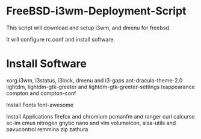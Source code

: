 # FreeBSD-i3wm-Deployment-Script
This script will download and setup i3wm, and dmenu for freebsd.

It will configure rc.conf and install software.

# Install Software
xorg
i3wm, i3status, i3lock, dmenu and i3-gaps
ant-dracula-theme-2.0
lightdm, lightdm-gtk-greeter and lightdm-gtk-greeter-settings
lxappearance
compton and compton-conf

Install Fonts
font-awesome

Install Applications
firefox and chromium
pcmanfm and ranger
curl
calcurse
sc-im
cmus
nitrogen
gnybc
nano and vim
volumeicon, alsa-utils and pavucontrol
remmina
zip
zathura
